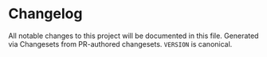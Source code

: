 # Changelog

All notable changes to this project will be documented in this file.
Generated via Changesets from PR-authored changesets. `VERSION` is canonical.

